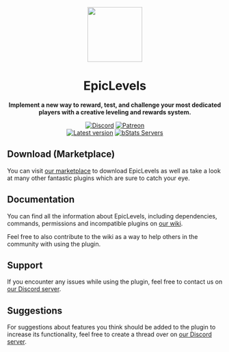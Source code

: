<!--suppress HtmlDeprecatedAttribute -->
<div align="center">
<img src="https://craftaro.com/images/products/109/icons/T9kz2szqhk5nrtWQJI5CbesvmH4IlFf4MVdloXWY.png" width="128px">

# EpicLevels
**Implement a new way to reward, test, and challenge your most dedicated players with a creative leveling and rewards system.**


[![Discord][Discord shield]][Discord invite]
[![Patreon][Patreon shield]][Patreon page]
<br>
[![Latest version][Latest version shield]][Marketplace page]
[![bStats Servers][bStats shield]][bStats page]
</div>


## Download (Marketplace)
You can visit [our marketplace][Marketplace page] to download EpicLevels as well as take a
look at many other fantastic plugins which are sure to catch your eye.

## Documentation
You can find all the information about EpicLevels, including dependencies, commands, permissions and incompatible
plugins on [our wiki][Plugin wiki].

Feel free to also contribute to the wiki as a way to help others in the community with using the plugin.

## Support
If you encounter any issues while using the plugin, feel free to contact us on
[our Discord server][Discord invite].

## Suggestions
For suggestions about features you think should be added to the plugin to increase its functionality, feel free to
create a thread over on [our Discord server][Discord invite].


[Marketplace page]: https://craftaro.com/marketplace/product/44
[Plugin wiki]: https://wiki.craftaro.com/index.php/Epic_Levels
[Patreon page]: https://www.patreon.com/join/songoda
[Discord invite]: https://discord.gg/craftaro
[bStats page]: https://bstats.org/plugin/bukkit/EpicLevels/4720

[Patreon shield]: https://img.shields.io/badge/-Support_us_on_Patreon-F96854.svg?logo=patreon&style=flat&logoColor=white
[Discord shield]: https://img.shields.io/discord/293212540723396608?color=5865F2&label=Discord&logo=discord&logoColor=5865F2
[bStats shield]: https://img.shields.io/bstats/servers/4720?label=Servers
[Latest version shield]: https://img.shields.io/badge/dynamic/xml?style=flat&color=blue&logo=github&logoColor=white&label=Latest&url=https%3A%2F%2Fraw.githubusercontent.com%2Fcraftaro%2FEpicLevels%2Fmaster%2Fpom.xml&query=%2F*%5Blocal-name()%3D'project'%5D%2F*%5Blocal-name()%3D'version'%5D
